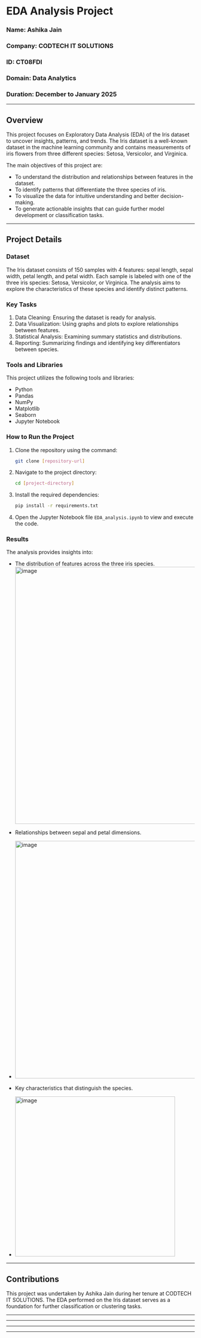 # EDA Analysis Project

### Name: Ashika Jain  
### Company: CODTECH IT SOLUTIONS
### ID: CT08FDI
### Domain: Data Analytics
### Duration: December to January 2025

---

## Overview
This project focuses on Exploratory Data Analysis (EDA) of the Iris dataset to uncover insights, patterns, and trends. The Iris dataset is a well-known dataset in the machine learning community and contains measurements of iris flowers from three different species: Setosa, Versicolor, and Virginica.

The main objectives of this project are:
- To understand the distribution and relationships between features in the dataset.
- To identify patterns that differentiate the three species of iris.
- To visualize the data for intuitive understanding and better decision-making.
- To generate actionable insights that can guide further model development or classification tasks.

---

## Project Details

### Dataset
The Iris dataset consists of 150 samples with 4 features: sepal length, sepal width, petal length, and petal width. Each sample is labeled with one of the three iris species: Setosa, Versicolor, or Virginica. The analysis aims to explore the characteristics of these species and identify distinct patterns.

### Key Tasks
1. Data Cleaning: Ensuring the dataset is ready for analysis.
2. Data Visualization: Using graphs and plots to explore relationships between features.
3. Statistical Analysis: Examining summary statistics and distributions.
4. Reporting: Summarizing findings and identifying key differentiators between species.

### Tools and Libraries
This project utilizes the following tools and libraries:
- Python
- Pandas
- NumPy
- Matplotlib
- Seaborn
- Jupyter Notebook

### How to Run the Project
1. Clone the repository using the command:
   ```bash
   git clone [repository-url]
   ```
2. Navigate to the project directory:
   ```bash
   cd [project-directory]
   ```
3. Install the required dependencies:
   ```bash
   pip install -r requirements.txt
   ```
4. Open the Jupyter Notebook file `EDA_analysis.ipynb` to view and execute the code.

### Results
The analysis provides insights into:
- The distribution of features across the three iris species.
  <img width="686" alt="image" src="https://github.com/user-attachments/assets/7f28b58e-6a01-4659-aa8c-eff759c3ef6b" />

- Relationships between sepal and petal dimensions.
- <img width="634" alt="image" src="https://github.com/user-attachments/assets/7be2fcad-f9a7-4628-8786-72448c44be58" />

- Key characteristics that distinguish the species.
- <img width="427" alt="image" src="https://github.com/user-attachments/assets/9976bc56-1e35-4e5e-b167-7b2eb62423b1" />


---

## Contributions
This project was undertaken by Ashika Jain during her tenure at CODTECH IT SOLUTIONS. The EDA performed on the Iris dataset serves as a foundation for further classification or clustering tasks.

---



---



---


---

